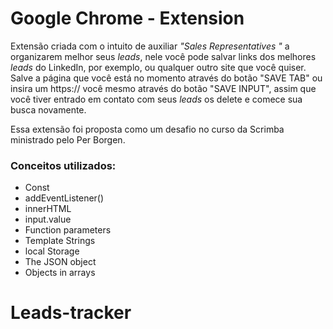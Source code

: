 <h1>Google Chrome - Extension</h1>

Extensão criada com o intuito de auxiliar *"Sales Representatives "* a organizarem melhor seus *leads*, nele você pode salvar links dos melhores *leads* do LinkedIn, por exemplo, ou qualquer outro site que você quiser. Salve a página que você está no momento através do botão "SAVE TAB" ou insira um https:// você mesmo através do botão "SAVE INPUT", assim que você tiver entrado em contato com seus *leads* os delete e comece sua busca novamente.



Essa extensão foi proposta como um desafio no curso da Scrimba ministrado pelo Per Borgen.

<h3>Conceitos utilizados:</h3>

<ul>
    <li>Const</li>
    <li>addEventListener()</li>
    <li>innerHTML</li>
    <li>input.value</li>
    <li>Function parameters</li>
    <li>Template Strings</li>
    <li>local Storage</li>
    <li>The JSON object</li>
    <li>Objects in arrays</li>

</ul>





# Leads-tracker
